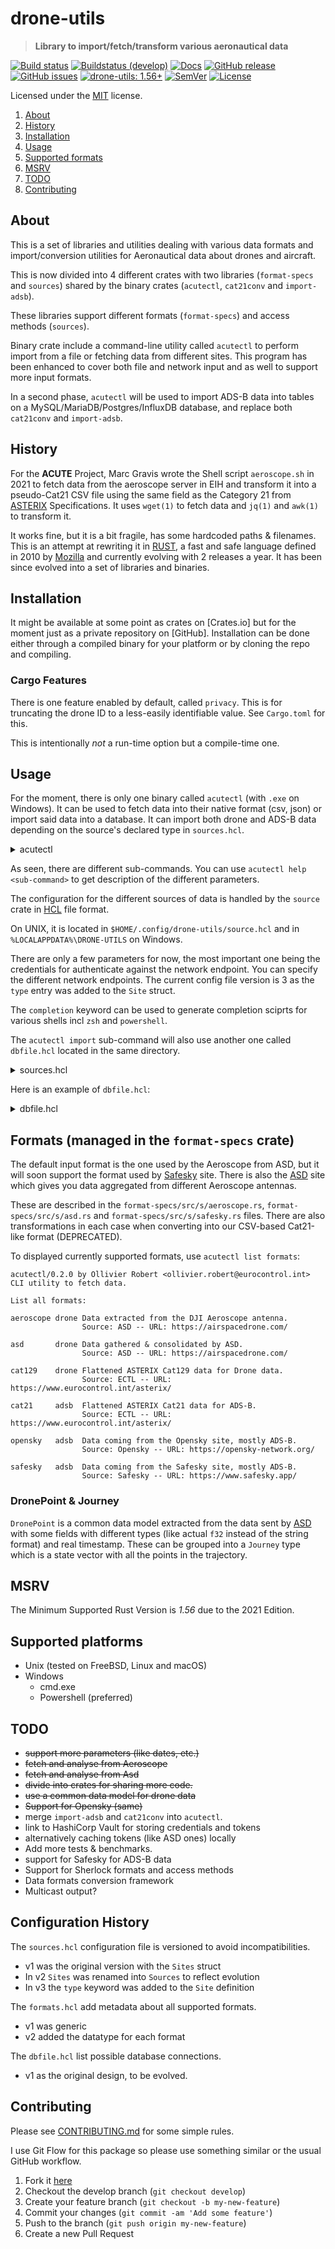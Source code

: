 <!-- omit in TOC -->

# drone-utils

> **Library to import/fetch/transform various aeronautical data**

[![Build status](https://github.com/keltia/drone-gencsv/actions/workflows/rust.yml/badge.svg)](https://github.com/keltia/drone-gencsv/actions/workflows/rust.yml)
[![Buildstatus (develop)](https://github.com/keltia/drone-gencsv/actions/workflows/develop.yml/badge.svg)](https://github.com/keltia/drone-gencsv/actions/workflows/develop.yml)
[![Docs](https://img.shields.io/docsrs/dmarc-rs)](https://docs.rs/drone-utils)
[![GitHub release](https://img.shields.io/github/release/keltia/dmarc-rs.svg)](https://github.com/keltia/drone-gencsv/releases/)
[![GitHub issues](https://img.shields.io/github/issues/keltia/drone-gencsv.svg)](https://github.com/keltia/drone-gencsv/issues)
[![drone-utils: 1.56+]][Rust 1.56]
[![SemVer](https://img.shields.io/badge/semver-2.0.0-blue)](https://semver.org/spec/v2.0.0.html)
[![License](https://img.shields.io/crates/l/mit)](https://opensource.org/licenses/MIT)

Licensed under the [MIT](LICENSE) license.

1. [About](#about)
2. [History](#history)
2. [Installation](#installation)
3. [Usage](#usage)
4. [Supported formats](#formats)
5. [MSRV](#msrv)
6. [TODO](#todo)
7. [Contributing](#contributing)

## About

This is a set of libraries and utilities dealing with various data formats and import/conversion utilities for
Aeronautical data about drones and aircraft.

This is now divided into 4 different crates with two libraries (`format-specs` and `sources`) shared by the binary
crates (`acutectl`, `cat21conv` and `import-adsb`).

These libraries support different formats (`format-specs`) and access methods (`sources`).

Binary crate include a command-line utility called `acutectl` to perform import from a file or fetching data from
different sites. This program has been enhanced to cover both file and network input and as well to support more
input formats.

In a second phase, `acutectl` will be used to import ADS-B data into tables on a MySQL/MariaDB/Postgres/InfluxDB
database, and replace both `cat21conv` and `import-adsb`.

## History

For the **ACUTE** Project, Marc Gravis wrote the Shell script `aeroscope.sh` in 2021 to fetch data from the aeroscope
server in EIH and transform it into a pseudo-Cat21 CSV file using the same field as the Category 21 from [ASTERIX]
Specifications. It uses `wget(1)` to fetch data and `jq(1)` and `awk(1)`  to transform it.

It works fine, but it is a bit fragile, has some hardcoded paths & filenames. This is an attempt at rewriting it
in [RUST], a fast and safe language defined in 2010 by [Mozilla] and currently evolving with 2 releases a year. It
has been since evolved into a set of libraries and binaries.

## Installation

It might be available at some point as crates on [Crates.io]  but for the moment just as a private repository on
[GitHub]. Installation can be done either through a compiled binary for your platform or by cloning the repo and
compiling.

### Cargo Features

There is one feature enabled by default, called `privacy`. This is for truncating the drone ID to a less-easily
identifiable value. See `Cargo.toml` for this.

This is intentionally *not* a run-time option but a compile-time one.

## Usage

For the moment, there is only one binary called `acutectl` (with `.exe` on Windows). It can be used to fetch data into
their native format (csv, json) or import said data into a database. It can import both drone and ADS-B data depending
on the source's declared type in `sources.hcl`.

<details>
<summary>acutectl</summary>

```text
$ acutectl
CLI utility to fetch data.

Usage: acutectl [OPTIONS] <COMMAND>

Commands:
  completion  Generate Completion stuff
  fetch       Fetch data from specified site
  import      Import into InfluxDB
  list        Handle drone data
  help        Print this message or the help of the given subcommand(s)

Options:
  -c, --config <CONFIG>  configuration file
  -D, --debug            debug mode
  -o, --output <OUTPUT>  Output file
  -v, --verbose...       Verbose mode
  -V, --version          Display utility full version
  -h, --help             Print help
```

</details>

As seen, there are different sub-commands. You can use `acutectl help <sub-command>`  to get description of the
different parameters.

The configuration for the different sources of data is handled by the `source` crate in [HCL] file format.

On UNIX, it is located in `$HOME/.config/drone-utils/source.hcl` and in `%LOCALAPPDATA%\DRONE-UTILS` on Windows.

There are only a few parameters for now, the most important one being the credentials for authenticate against the
network endpoint. You can specify the different network endpoints. The current config file version is 3 as the `type`
entry was added to the `Site` struct.

The `completion` keyword can be used to generate completion sciprts for various shells incl `zsh` and `powershell`.

The `acutectl import` sub-command will also use another one called `dbfile.hcl`  located in the same directory.

<details>
<summary>sources.hcl</summary>

```hcl
version = 3

site "local" {
  type     = "drone"
  format   = "aeroscope"
  base_url = "http://127.0.0.1:2400"
  auth     = {
    login    = "SOMETHING"
    password = "NOPE"
    token    = "/login"
  }
  routes = {
    get = "/drone/get"
  }
}

site "big.site.aero" {
  type     = "drone"
  format   = "asd"
  base_url = "https://api.site.aero"
  auth     = {
    login    = "USERNAME"
    password = "GUESS"
    token    = "/api/security"
  }
  routes = {
    get = "/api/journeys/filteredlocations"
  }
}

site "opensky" {
  type     = "adsb"
  format   = "opensky"
  base_url = "https://opensky-network.org/api"
  auth     = {
    login    = "anyone"
    password = "NOPE"
  }
  routes = {
    get = "/state/own"
  }
}

site "safesky" {
  type     = "adsb"
  format   = "safesky"
  base_url = "https://public-api.safesky.app"
  auth     = {
    api_key = "foobar"
  }
  routes = {
    get = "/v1/beacons"
  }
}
```

As you can see, there are sites that require you to supply a login & password and others which don't.

If you are just giving the utility a file, you must specifiy the input format with the `-F/--format` option.
</details>

Here is an example of `dbfile.hcl`:

<details>
<summary>dbfile.hcl</summary>

```hcl
version = "1"

db "local" {
  type   = sqlite
  format = "dronepoint"
  file   = "sqlite:///var/db/adsb.sqlite"
}

db "next" {
  type   = pgsql
  format = "opensky"
  url    = "pgsql://mydbserver:5432/adsb-data"
}

db "time" {
  type  = influxdb
  url   = "http://localhost:8600"
  token = "NOT DISCLOSED HERE"
}
```
</details>

## Formats (managed in the `format-specs`  crate)

The default input format is the one used by the Aeroscope from ASD, but it will soon support the format used
by [Safesky] site. There is also the [ASD] site which gives you data aggregated from different Aeroscope antennas.

These are described in the `format-specs/src/s/aeroscope.rs`, `format-specs/src/s/asd.rs`
and `format-specs/src/s/safesky.rs` files. There are also transformations in each case when converting into our
CSV-based Cat21-like format (DEPRECATED).

To displayed currently supported formats, use `acutectl list formats`:

```text
acutectl/0.2.0 by Ollivier Robert <ollivier.robert@eurocontrol.int>
CLI utility to fetch data.

List all formats:

aeroscope drone Data extracted from the DJI Aeroscope antenna.
                Source: ASD -- URL: https://airspacedrone.com/

asd       drone Data gathered & consolidated by ASD.
                Source: ASD -- URL: https://airspacedrone.com/

cat129    drone Flattened ASTERIX Cat129 data for Drone data.
                Source: ECTL -- URL: https://www.eurocontrol.int/asterix/

cat21     adsb  Flattened ASTERIX Cat21 data for ADS-B.
                Source: ECTL -- URL: https://www.eurocontrol.int/asterix/

opensky   adsb  Data coming from the Opensky site, mostly ADS-B.
                Source: Opensky -- URL: https://opensky-network.org/

safesky   adsb  Data coming from the Safesky site, mostly ADS-B.
                Source: Safesky -- URL: https://www.safesky.app/
```

### DronePoint & Journey

`DronePoint` is a common data model extracted from the data sent by [ASD] with some fields with different types (like
actual `f32` instead of the string format) and real timestamp. These can be grouped into a `Journey` type which is a
state vector with all the points in the trajectory.

## MSRV

The Minimum Supported Rust Version is *1.56* due to the 2021 Edition.

## Supported platforms

* Unix (tested on FreeBSD, Linux and macOS)
* Windows
  * cmd.exe
  * Powershell (preferred)

## TODO

- ~~support more parameters (like dates, etc.)~~
- ~~fetch and analyse from Aeroscope~~
- ~~fetch and analyse from Asd~~
- ~~divide into crates for sharing more code.~~
- ~~use a common data model for drone data~~
- ~~Support for Opensky (same)~~
- merge `import-adsb` and `cat21conv` into `acutectl`.
- link to HashiCorp Vault for storing credentials and tokens
- alternatively caching tokens (like ASD ones) locally
- Add more tests & benchmarks.
- support for Safesky for ADS-B data
- Support for Sherlock formats and access methods
- Data formats conversion framework
- Multicast output?

## Configuration History

The `sources.hcl` configuration file is versioned to avoid incompatibilities.

- v1 was the original version with the `Sites` struct
- In v2 `Sites`  was renamed into `Sources` to reflect evolution
- In v3 the `type`  keyword was added to the `Site` definition

The `formats.hcl` add metadata about all supported formats.

- v1 was generic
- v2 added the datatype for each format

The `dbfile.hcl` list possible database connections.

- v1 as the original design, to be evolved.

## Contributing

Please see [CONTRIBUTING.md](CONTRIBUTING.md) for some simple rules.

I use Git Flow for this package so please use something similar or the usual GitHub workflow.

1. Fork it [here](https://github.com/keltia/drone-gencsv/fork)
2. Checkout the develop branch (`git checkout develop`)
3. Create your feature branch (`git checkout -b my-new-feature`)
4. Commit your changes (`git commit -am 'Add some feature'`)
5. Push to the branch (`git push origin my-new-feature`)
6. Create a new Pull Request

[ASD]: https://eur.airspacedrone.com/

[ASTERIX]: https://www.eurocontrol.int/asterix/

[Mozilla]: http://mozilla.org/

[RUST]: https://www.rust-lang.org/

[drone-utils: 1.56+]: https://img.shields.io/badge/Rust%20version-1.56%2B-lightgrey

[Rust 1.56]: https://blog.rust-lang.org/2021/10/21/Rust-1.56.0.html

[Safesky]: https://safesky.app/

[HCL]: https://developer.hashicorp.com/terraform/language
